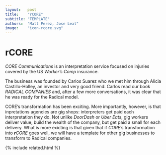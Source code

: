 ```yaml
---
layout:   post
title:    "rCORE"
subtitle: "TEMPLATE"
authors:  "Matt Perez, Jose Leal"
image:    "icon-rcore.svg"
---
```


<div style="display:none; ">
 <p>I think we know what the rHatchery is: We want to help <span class="_paradigm">Fiat</span> businesses transform into healthy companies. And we are developing tools: rCommunities and rCORE.</p>
</div>

<h1>rCORE</h1>
 <p><em>CORE Communications</em> is an interpretation service focused on injuries covered by the US <em>Worker&rsquo;s Comp</em> insurance.</p>
 <p>The business was founded by Carlos Suarez who we met him through Alicia Castillo-Holley, an investor and very good friend. Carlos read our book <em>RADICAL COMPANIES</em> and, after a few more conversations, it was clear that he was ready for the <span class="_paradigm">Radical</span> model.</p>
 <p>CORE&rsquo;s transformation has been exciting. More importantly, however, is that inpretations <span class="_quotespan">agencies</span> are gig shops: interpreters get paid each interpretation they do. Not unlike <em>DoorDash</em> or <em>Uber Eats</em>, gig workers deliver value, build the wealth of the company, but get paid a small for each delivery. What is more exicting is that given that if <em>CORE</em>&rsquo;s transformation into <em><span style="font-weight:bold; ">r</span>CORE</em> goes well, we will have a template for other gig businesses to transform to <span class="_paradigm">Radical</span> companies.</p>

{% include related.html %}
